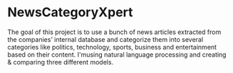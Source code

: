 # NewsCategoryXpert
The goal of this project is to use a bunch of news articles extracted from the companies’ internal database and categorize them into several categories like politics, technology, sports, business and entertainment based on their content. I'musing natural language processing and creating &amp; comparing three different models.

